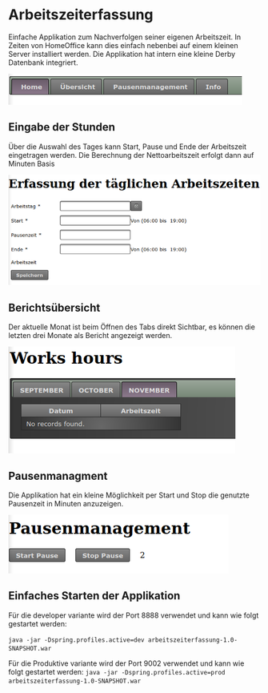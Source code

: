 # Arbeitszeiterfassung
Einfache Applikation zum Nachverfolgen seiner eigenen Arbeitszeit. In Zeiten von HomeOffice kann dies einfach nebenbei auf einem kleinen Server installiert werden. Die Applikation hat intern eine kleine Derby Datenbank integriert.

![Main Page](./src/main/resources/images/menu.png)

## Eingabe der Stunden

Über die Auswahl des Tages kann Start, Pause und Ende der Arbeitszeit eingetragen werden.  Die Berechnung der Nettoarbeitszeit erfolgt dann auf Minuten Basis

![Eingabemaske der Arbeitszeit](./src/main/resources/images/workhours.png)

## Berichtsübersicht

Der aktuelle Monat ist beim Öffnen des Tabs direkt Sichtbar, es können die letzten drei Monate als Bericht angezeigt werden.

![Monatliche Übersicht](./src/main/resources/images/report.png)

## Pausenmanagment

Die Applikation hat ein kleine Möglichkeit per Start und Stop die genutzte Pausenzeit in Minuten anzuzeigen.

![Pausenmangement](./src/main/resources/images/pause.png)

## Einfaches Starten der Applikation

Für die developer variante wird der Port 8888 verwendet und kann wie folgt gestartet werden:

`java -jar -Dspring.profiles.active=dev arbeitszeiterfassung-1.0-SNAPSHOT.war`

Für die Produktive variante wird der Port 9002 verwendet und kann wie folgt gestartet werden:
`java -jar -Dspring.profiles.active=prod arbeitszeiterfassung-1.0-SNAPSHOT.war`
